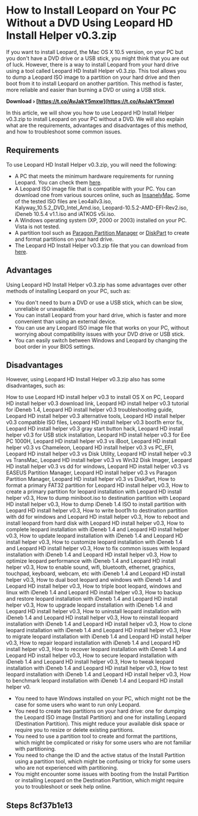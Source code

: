 # How to Install Leopard on Your PC Without a DVD Using Leopard HD Install Helper v0.3.zip
 
If you want to install Leopard, the Mac OS X 10.5 version, on your PC but you don't have a DVD drive or a USB stick, you might think that you are out of luck. However, there is a way to install Leopard from your hard drive using a tool called Leopard HD Install Helper v0.3.zip. This tool allows you to dump a Leopard ISO image to a partition on your hard drive and then boot from it to install Leopard on another partition. This method is faster, more reliable and easier than burning a DVD or using a USB stick.
 
**Download › [https://t.co/AvJakY5mxw](https://t.co/AvJakY5mxw)**


 
In this article, we will show you how to use Leopard HD Install Helper v0.3.zip to install Leopard on your PC without a DVD. We will also explain what are the requirements, advantages and disadvantages of this method, and how to troubleshoot some common issues.
 
## Requirements
 
To use Leopard HD Install Helper v0.3.zip, you will need the following:
 
- A PC that meets the minimum hardware requirements for running Leopard. You can check them [here](https://support.apple.com/kb/SP517?locale=en_US).
- A Leopard ISO image file that is compatible with your PC. You can download one from various sources online, such as [InsanelyMac](https://www.insanelymac.com/forum/files/category/9-leopard-105/). Some of the tested ISO files are Leo4allv3.iso, Kalyway\_10.5.2\_DVD\_Intel\_Amd.iso, Leopard-10.5.2-AMD-EFI-Rev2.iso, iDeneb 10.5.4 v1.1.iso and iATKOS v5i.iso.
- A Windows operating system (XP, 2000 or 2003) installed on your PC. Vista is not tested.
- A partition tool such as [Paragon Partition Manager](https://www.paragon-software.com/home/pm-express/) or [DiskPart](https://www.diskpart.com/) to create and format partitions on your hard drive.
- The Leopard HD Install Helper v0.3.zip file that you can download from [here](https://www.insanelymac.com/forum/topic/110388-leopard-hd-install-helper-v03win32/).

## Advantages
 
Using Leopard HD Install Helper v0.3.zip has some advantages over other methods of installing Leopard on your PC, such as:

- You don't need to burn a DVD or use a USB stick, which can be slow, unreliable or unavailable.
- You can install Leopard from your hard drive, which is faster and more convenient than using an external device.
- You can use any Leopard ISO image file that works on your PC, without worrying about compatibility issues with your DVD drive or USB stick.
- You can easily switch between Windows and Leopard by changing the boot order in your BIOS settings.

## Disadvantages
 
However, using Leopard HD Install Helper v0.3.zip also has some disadvantages, such as:
 
How to use Leopard HD install helper v0.3 to install OS X on PC,  Leopard HD install helper v0.3 download link,  Leopard HD install helper v0.3 tutorial for iDeneb 1.4,  Leopard HD install helper v0.3 troubleshooting guide,  Leopard HD install helper v0.3 alternative tools,  Leopard HD install helper v0.3 compatible ISO files,  Leopard HD install helper v0.3 boot1h error fix,  Leopard HD install helper v0.3 gray start button hack,  Leopard HD install helper v0.3 for USB stick installation,  Leopard HD install helper v0.3 for Eee PC 1000H,  Leopard HD install helper v0.3 vs iBoot,  Leopard HD install helper v0.3 vs Chameleon,  Leopard HD install helper v0.3 vs PC\_EFI,  Leopard HD install helper v0.3 vs Disk Utility,  Leopard HD install helper v0.3 vs TransMac,  Leopard HD install helper v0.3 vs Win32 Disk Imager,  Leopard HD install helper v0.3 vs dd for windows,  Leopard HD install helper v0.3 vs EASEUS Partition Manager,  Leopard HD install helper v0.3 vs Paragon Partition Manager,  Leopard HD install helper v0.3 vs DiskPart,  How to format a primary FAT32 partition for Leopard HD install helper v0.3,  How to create a primary partition for leopard installation with Leopard HD install helper v0.3,  How to dump miniboot.iso to destination partition with Leopard HD install helper v0.3,  How to dump iDeneb 1.4 ISO to install partition with Leopard HD install helper v0.3,  How to write boot1h to destination partition with dd for windows and Leopard HD install helper v0.3,  How to reboot and install leopard from hard disk with Leopard HD install helper v0.3,  How to complete leopard installation with iDeneb 1.4 and Leopard HD install helper v0.3,  How to update leopard installation with iDeneb 1.4 and Leopard HD install helper v0.3,  How to customize leopard installation with iDeneb 1.4 and Leopard HD install helper v0.3,  How to fix common issues with leopard installation with iDeneb 1.4 and Leopard HD install helper v0.3,  How to optimize leopard performance with iDeneb 1.4 and Leopard HD install helper v0.3,  How to enable sound, wifi, bluetooth, ethernet, graphics, touchpad, keyboard, webcam, etc with iDeneb 1.4 and Leopard HD install helper v0.3,  How to dual boot leopard and windows with iDeneb 1.4 and Leopard HD install helper v0.3,  How to triple boot leopard, windows and linux with iDeneb 1.4 and Leopard HD install helper v0.3,  How to backup and restore leopard installation with iDeneb 1.4 and Leopard HD install helper v0.3,  How to upgrade leopard installation with iDeneb 1.4 and Leopard HD install helper v0.3,  How to uninstall leopard installation with iDeneb 1.4 and Leopard HD install helper v0.3,  How to reinstall leopard installation with iDeneb 1.4 and Leopard HD install helper v0.3,  How to clone leopard installation with iDeneb 1.4 and Leopard HD install helper v0.3,  How to migrate leopard installation with iDeneb 1.4 and Leopard HD install helper v0.3,  How to repair leopard installation with iDeneb 1.4 and Leopard HD install helper v0.3,  How to recover leopard installation with iDeneb 1.4 and Leopard HD install helper v0.3,  How to secure leopard installation with iDeneb 1.4 and Leopard HD install helper v0.3,  How to tweak leopard installation with iDeneb 1.4 and Leopard HD install helper v0.3,  How to test leopard installation with iDeneb 1.4 and Leopard HD install helper v0.3,  How to benchmark leopard installation with iDeneb 1.4 and Leopard HD install helper v0.

- You need to have Windows installed on your PC, which might not be the case for some users who want to run only Leopard.
- You need to create two partitions on your hard drive: one for dumping the Leopard ISO image (Install Partition) and one for installing Leopard (Destination Partition). This might reduce your available disk space or require you to resize or delete existing partitions.
- You need to use a partition tool to create and format the partitions, which might be complicated or risky for some users who are not familiar with partitioning.
- You need to change the ID and the active status of the Install Partition using a partition tool, which might be confusing or tricky for some users who are not experienced with partitioning.
- You might encounter some issues with booting from the Install Partition or installing Leopard on the Destination Partition, which might require you to troubleshoot or seek help online.

## Steps 8cf37b1e13


